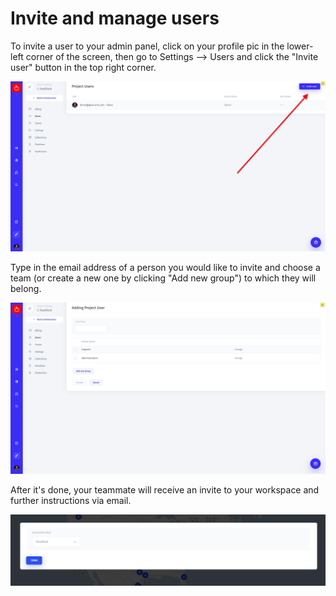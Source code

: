 # Invite and manage users

To invite a user to your admin panel, click on your profile pic in the lower-left corner of the screen, then go to Settings ⟶ Users and click the "Invite user" button in the top right corner. 

![](../../.gitbook/assets/snimok-ekrana-2019-07-30-v-13.36.11.png)

Type in the email address of a person you would like to invite and choose a team \(or create a new one by clicking "Add new group"\) to which they will belong. 

![](../../.gitbook/assets/snimok-ekrana-2019-07-30-v-13.37.40.png)

After it's done, your teammate will receive an invite to your workspace and further instructions via email. 

![](../../.gitbook/assets/image%20%28101%29.png)

